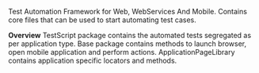 Test Automation Framework for Web, WebServices And Mobile. Contains core files that can be used to start automating test cases.

**Overview**
TestScript package contains the automated tests segregated as per application type.
Base package contains methods to launch browser, open mobile application and perform actions.
ApplicationPageLibrary contains application specific locators and methods.